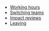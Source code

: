 - [Working hours](working-hours.md)
- [Switching teams](switching-teams.md)
- [Impact reviews](../../departments/people-ops/process/impact-reviews.md)
- [Leaving](leaving.md)